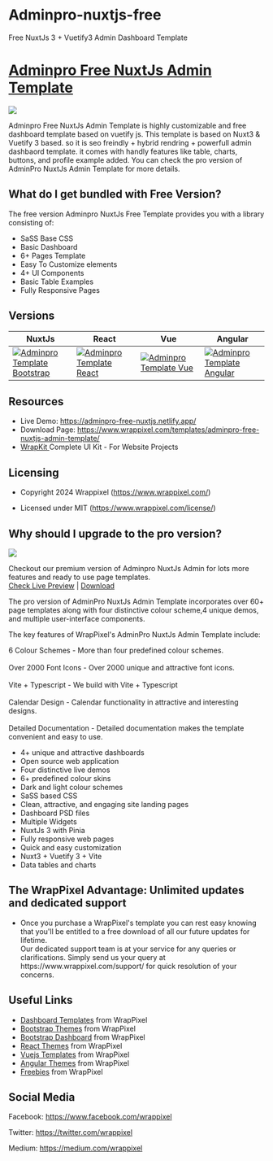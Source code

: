 # Adminpro-nuxtjs-free
Free NuxtJs 3 + Vuetify3 Admin Dashboard Template

<!-- Heading of Template -->
<h1>
  <a href="https://materialpro-free-nuxtjs.netlify.app/">Adminpro Free NuxtJs Admin Template</a>
</h1>

<!-- Main image of Template -->
<a target="_blank" href="https://www.wrappixel.com/wp-content/uploads/2022/07/adminpro-nuxt3-free.jpg">
  <img src="https://www.wrappixel.com/wp-content/uploads/2022/07/adminpro-nuxt3-free.jpg" />
</a>

Adminpro Free NuxtJs Admin Template is highly customizable and free dashboard template based on vuetify js.
This template is based on Nuxt3 & Vuetify 3 based. so it is seo freindly + hybrid rendring + powerfull admin dashbaord template. it comes with handly features like table, charts, buttons, and profile example added. You can check the pro version of AdminPro NuxtJs Admin Template for more details.

## What do I get bundled with Free Version?

The free version Adminpro NuxtJs Free Template provides you with a library consisting of:

<ul>
<li>SaSS Base CSS</li>
<li>Basic Dashboard</li>
<li>6+ Pages Template</li>
<li>Easy To Customize elements</li>
<li>4+ UI Components</li>
<li>Basic Table Examples</li>
<li>Fully Responsive Pages</li>
</ul>


<!-- Versions of Template -->
<h2><a id="user-content-versions" class="anchor" aria-hidden="true" href="#versions"></a>Versions</h2>
<table>
<thead>
<tr>
<th>NuxtJs</th>
<th>React</th>
<th>Vue</th>
<th>Angular</th>
</tr>
</thead>
<tbody>
<tr>
<td>
  <a href="https://www.wrappixel.com/templates/adminpro-nuxtjs/?ref=33" rel="nofollow" width="150px">
    <img src="https://www.wrappixel.com/wp-content/uploads/edd/2024/05/adminpro-nuxtjs-dashboard-wpn.jpg" alt="Adminpro Template  Bootstrap" style="max-width:150px;">
  </a>
</td>
<td>
  <a href="https://www.wrappixel.com/templates/adminpro-react-redux-admin/?ref=33" rel="nofollow" width="150px">
    <img src="https://www.wrappixel.com/wp-content/uploads/edd/2024/05/adminpro-react-dashboard-wpn.jpg" alt="Adminpro Template  React" style="max-width:150px;">
  </a>
</td>
<td>
  <a href="https://www.wrappixel.com/templates/adminpro-vuetify-dashboard/?ref=33" rel="nofollow" width="150px">
    <img src="https://www.wrappixel.com/wp-content/uploads/edd/2024/05/adminpro-vuetify-dashboard-wpn.jpg" alt="Adminpro Template  Vue" style="max-width:150px;">
  </a>
</td>
  <td>
  <a href="https://www.wrappixel.com/templates/adminpro-angular-dashboard/?ref=33" rel="nofollow" width="150px">
    <img src="https://www.wrappixel.com/wp-content/uploads/edd/2024/05/adminpro-angular-dashboard-wpn.jpg" alt="Adminpro Template  Angular" style="max-width:150px;">
  </a>
</td>
</tr>
</tbody>
</table>

<!-- Resources of Template -->
<h2>Resources</h2>
<ul>
<li>  
  Live Demo: <a href="https://adminpro-free-nuxtjs.netlify.app/" rel="nofollow">https://adminpro-free-nuxtjs.netlify.app/</a>
</li>
<li>
    Download Page: <a href="https://www.wrappixel.com/templates/adminpro-free-nuxtjs-admin-template/" rel="nofollow">
  https://www.wrappixel.com/templates/adminpro-free-nuxtjs-admin-template/</a>
</li>
<li>
    <a href="https://www.wrappixel.com/templates/wrapkit/#demos" rel="nofollow">WrapKit </a>Complete UI Kit - For Website Projects
</li>
</ul>

<!-- Licensing of Template -->
<h2>Licensing</h2>
<ul>
  <li>
    <p>Copyright 2024 Wrappixel (<a href="https://www.wrappixel.com/" rel="nofollow">https://www.wrappixel.com/</a>)</p>
  </li>
  <li>
    <p>Licensed under MIT (<a href="https://www.wrappixel.com/license/">https://www.wrappixel.com/license/</a>)</p>
  </li>
</ul>


<!-- ## License -->

<!-- Adminpro Free NuxtJs Admin Template is highly customizable and free dashboard template based on vuetify js. This template is based on Nuxt3 & Vuetify 3 based. so it is seo freindly + hybrid rendring + powerfull admin dashbaord template. it comes with handly features like table, charts, buttons, and tables example added. -->

## Why should I upgrade to the pro version?

<a href="https://www.wrappixel.com/templates/adminpro-nuxtjs/?ref=33"><img src="https://www.wrappixel.com/wp-content/uploads/edd/2024/05/adminpro-nuxtjs-dashboard-wpn.jpg"/></a><br/>

<p>
   Checkout our premium version of Adminpro NuxtJs Admin for lots more features and ready to use page templates.<br>
   <a href="https://adminpro-nuxt3-main.vercel.app/dashboards/minimal">Check Live Preview</a> | <a href="https://www.wrappixel.com/templates/adminpro-nuxtjs/?ref=33">Download</a>
</p>

The pro version of AdminPro NuxtJs Admin Template incorporates over 60+ page templates along with four distinctive colour scheme,4 unique demos, and multiple user-interface components.

The key features of WrapPixel's AdminPro NuxtJs Admin Template include:

6 Colour Schemes - More than four predefined colour schemes.<br><br>
Over 2000 Font Icons - Over 2000 unique and attractive font icons.<br><br>
Vite + Typescript - We build with Vite + Typescript<br><br>
Calendar Design - Calendar functionality in attractive and interesting designs.<br><br>
Detailed Documentation - Detailed documentation makes the template convenient and easy to use.<br>

<ul>
<li>4+ unique and attractive dashboards</li>
<li>Open source web application</li>
<li>Four distinctive live demos</li>
<li>6+ predefined colour skins</li>
<li>Dark and light colour schemes</li>
<li>SaSS based CSS</li>
<li>Clean, attractive, and engaging site landing pages</li>
<li>Dashboard PSD files</li>
<li>Multiple Widgets</li>
<li>NuxtJs 3 with Pinia</li>
<li>Fully responsive web pages</li>
<li>Quick and easy customization</li>
<li>Nuxt3 + Vuetify 3 + Vite</li>
<li>Data tables and charts</li>
</ul>

## The WrapPixel Advantage: Unlimited updates and dedicated support

<ul>
<li>Once you purchase a WrapPixel's template you can rest easy knowing that you'll be entitled to a free download of all our future updates for lifetime.</li>
</li>Our dedicated support team is at your service for any queries or clarifications. Simply send us your query at https://www.wrappixel.com/support/ for quick resolution of your concerns.</li>
</ul>

<!-- Useful Links of Template -->
<h2>Useful Links</h2>
<ul>
<li><a href="https://www.wrappixel.com/templates/category/admin-template/">Dashboard Templates</a> from WrapPixel</li>
<li><a href="https://www.wrappixel.com/">Bootstrap Themes</a> from WrapPixel</li>
<li><a href="https://www.wrappixel.com/templates/category/bootstrap-admin-templates/">Bootstrap Dashboard</a> from WrapPixel</li>
<li><a href="https://www.wrappixel.com/templates/category/react-templates/">React Themes</a> from WrapPixel</li>
<li><a href="https://www.wrappixel.com/templates/category/vuejs-templates/">Vuejs Templates</a> from WrapPixel</li>
<li><a href="https://www.wrappixel.com/templates/category/angular-templates/">Angular Themes</a> from WrapPixel</li>
<li><a href="https://www.wrappixel.com/templates/category/free-templates/">Freebies</a> from WrapPixel</li>
</ul>

<!-- Social Media of Wrappixel -->
<h2>Social Media</h2>
<p>Facebook: <a href="https://www.facebook.com/wrappixel">https://www.facebook.com/wrappixel</a></p>
<p>Twitter: <a href="https://twitter.com/wrappixel">https://twitter.com/wrappixel</a></p>
<p>Medium: <a href="https://medium.com/wrappixel">https://medium.com/wrappixel</a></p>
